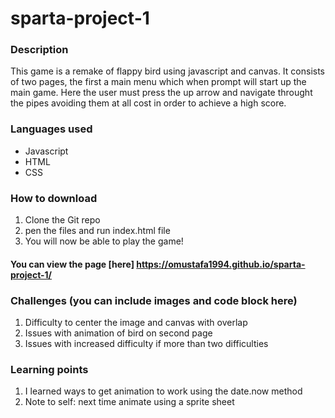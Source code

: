 # sparta-project-1

### Description
This game is a remake of flappy bird using javascript and canvas. It consists of two pages, the first a main menu which when prompt will start up the main game. Here the user must press the up arrow and navigate throught the pipes avoiding them at all cost in order to achieve a high score. 

### Languages used
* Javascript
* HTML
* CSS

### How to download
1. Clone the Git repo
2. pen the files and run index.html file
3. You will now be able to play the game!

#### You can view the page [here] https://omustafa1994.github.io/sparta-project-1/

### Challenges (you can include images and code block here)
1. Difficulty to center the image and canvas with overlap
2. Issues with animation of bird on second page
3. Issues with increased difficulty if more than two difficulties

### Learning points
1. I learned ways to get animation to work using the date.now method
2. Note to self: next time animate using a sprite sheet 
